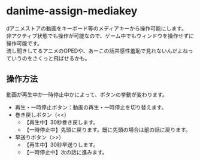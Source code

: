# danime-assign-mediakey
dアニメストアの動画をキーボード等のメディアキーから操作可能にします。<br>
非アクティブ状態でも操作が可能なので、ゲーム中でもウィンドウを操作せずに操作可能です。<br>
流し聞きしてるアニメのOPEDや、あーこの話共感性羞恥で見れないんだよねっていうのをさくっと飛ばせるかも。<br>

## 操作方法
動画が再生中か一時停止中かによって、ボタンの挙動が変わります。
- 再生・一時停止ボタン：動画の再生・一時停止を切り替えます。
- 巻き戻しボタン（<<）
    - 【再生中】30秒巻き戻します。
    - 【一時停止中】先頭に戻ります。既に先頭の場合は前の話に戻ります。
- 早送りボタン（>>）
    - 【再生中】30秒早送りします。
    - 【一時停止中】次の話に進みます。
